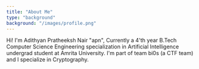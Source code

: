 ```yaml
---
title: "About Me"
type: "background"
background: "/images/profile.png"
---
```


Hi! I'm Adithyan Pratheeksh Nair "apn", Currently a 4'th year B.Tech Computer Science Engineering specialization in Artificial Intelligence undergrad student at Amrita University.
I'm part of team bi0s (a CTF team) and I specialize in Cryptography.